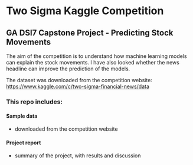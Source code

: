# Two Sigma Kaggle Competition
## GA DSI7 Capstone Project - Predicting Stock Movements

The aim of the competition is to understand how machine learning models can explain the stock movements.
I have also looked whether the news headline can improve the prediction of the models. 

The dataset was downloaded from the competition website: https://www.kaggle.com/c/two-sigma-financial-news/data

### This repo includes:

#### Sample data
- downloaded from the competition website

#### Project report
- summary of the project, with results and discussion

